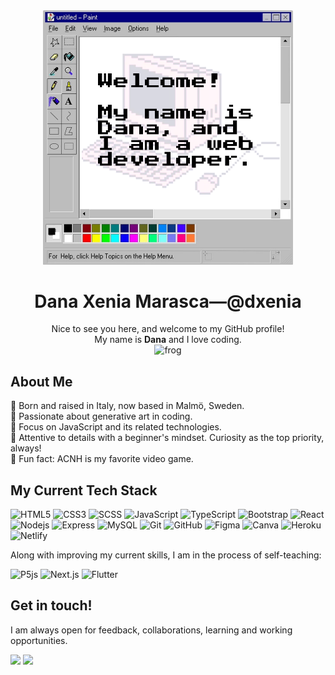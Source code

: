 <div align="center">

<img src="./images/hello2.png" alt="hello" width="400px">
<h1 align="center">Dana Xenia Marasca—@dxenia</h1>
Nice to see you here, and welcome to my GitHub profile! <br />My name is <b>Dana</b> and I love coding. <br />
<img src="https://i.giphy.com/media/IDjrgUoFMGyKqy7Rn7/giphy.webp" alt="frog" width="50px">
</div>


## About Me
📍  Born and raised in Italy, now based in Malmö, Sweden. <br />
🎨  Passionate about generative art in coding. <br />
🌻  Focus on JavaScript and its related technologies. <br />
🦋  Attentive to details with a beginner's mindset. Curiosity as the top priority, always! <br />
🐾  Fun fact: ACNH is my favorite video game.<br />

## My Current Tech Stack

![HTML5](https://img.shields.io/badge/-HTML5-1d1f21?style=for-the-badge&logo=html5&logoColor=html5)
![CSS3](https://img.shields.io/badge/-CSS3-1d1f21?style=for-the-badge&logo=css3&logoColor=css3)
![SCSS](https://img.shields.io/badge/-SCSS-1d1f21?style=for-the-badge&logo=sass&logoColor=scss)
![JavaScript](https://img.shields.io/badge/-JavaScript-1d1f21?style=for-the-badge&logo=javascript)
![TypeScript](https://img.shields.io/badge/-TypeScript-1d1f21?style=for-the-badge&logo=typescript)
![Bootstrap](https://img.shields.io/badge/-Bootstrap-1d1f21?style=for-the-badge&logo=bootstrap&logoColor=563D7C)
![React](https://img.shields.io/badge/-React-1d1f21?style=for-the-badge&logo=react)
![Nodejs](https://img.shields.io/badge/-Node.js-1d1f21?style=for-the-badge&logo=node.js)
![Express](https://img.shields.io/badge/-Express-1d1f21?style=for-the-badge&logo=express)
![MySQL](https://img.shields.io/badge/-MySQL-1d1f21?style=for-the-badge&logo=mysql)
![Git](https://img.shields.io/badge/-Git-1d1f21?style=for-the-badge&logo=git)
![GitHub](https://img.shields.io/badge/-GitHub-1d1f21?style=for-the-badge&logo=github)
![Figma](https://img.shields.io/badge/-Figma-1d1f21?style=for-the-badge&logo=figma)
![Canva](https://img.shields.io/badge/-Canva-1d1f21?style=for-the-badge&logo=canva)
![Heroku](https://img.shields.io/badge/-Heroku-1d1f21?style=for-the-badge&logo=heroku)
![Netlify](https://img.shields.io/badge/-Netlify-1d1f21?style=for-the-badge&logo=netlify)

<p>Along with improving my current skills, I am in the process of self-teaching:</p>

![P5js](https://img.shields.io/badge/-P5.js-1d1f21?style=for-the-badge&logo=p5.js)
![Next.js](https://img.shields.io/badge/-Next.js-1d1f21?style=for-the-badge&logo=next.js)
![Flutter](https://img.shields.io/badge/-Flutter-1d1f21?style=for-the-badge&logo=flutter)

## Get in touch!
I am always open for feedback, collaborations, learning and working opportunities.<br />

<a href="mailto:contact@marascadanaxenia@gmail.com"><img src="https://img.shields.io/badge/e‑mail-D14836.svg?style=for-the-badge&logo=GMail&logoColor=white"/></a>
<a href="https://linkedin.com/in/dana-xenia-marasca"><img src="https://img.shields.io/badge/linkedin-0077B5.svg?style=for-the-badge&logo=linkedin&logoColor=white"/></a>
  
